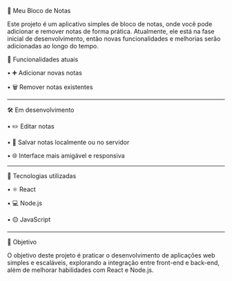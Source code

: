 📝 Meu Bloco de Notas

Este projeto é um aplicativo simples de bloco de notas, onde você pode adicionar e remover notas de forma prática.
Atualmente, ele está na fase inicial de desenvolvimento, então novas funcionalidades e melhorias serão adicionadas ao longo do tempo.

🚀 Funcionalidades atuais

• ➕ Adicionar novas notas

• 🗑️ Remover notas existentes

---

🛠️ Em desenvolvimento

• ✏️ Editar notas

• 💾 Salvar notas localmente ou no servidor

• 🌐 Interface mais amigável e responsiva

---

🧰 Tecnologias utilizadas

• ⚛️ React

• 💻 Node.js

• 🟡 JavaScript

---

📌 Objetivo

O objetivo deste projeto é praticar o desenvolvimento de aplicações web simples e escaláveis, explorando a integração entre front-end e back-end, além de melhorar habilidades com React e Node.js.

